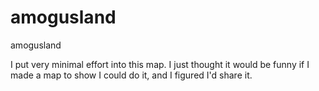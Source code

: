 # amogusland
amogusland

I put very minimal effort into this map.  I just thought it would be funny if I made a map to show I could do it, and I figured I'd share it.